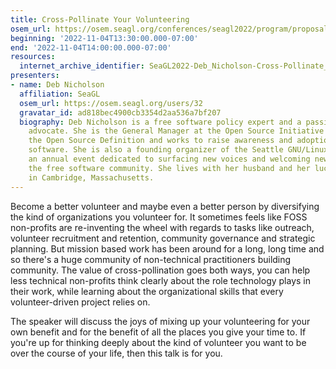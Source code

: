 ```yaml
---
title: Cross-Pollinate Your Volunteering
osem_url: https://osem.seagl.org/conferences/seagl2022/program/proposals/887
beginning: '2022-11-04T13:30:00.000-07:00'
end: '2022-11-04T14:00:00.000-07:00'
resources:
  internet_archive_identifier: SeaGL2022-Deb_Nicholson-Cross-Pollinate_Your_Volunteering
presenters:
- name: Deb Nicholson
  affiliation: SeaGL
  osem_url: https://osem.seagl.org/users/32
  gravatar_id: ad818bec4900cb3354d2aa536a7bf207
  biography: Deb Nicholson is a free software policy expert and a passionate community
    advocate. She is the General Manager at the Open Source Initiative which stewards
    the Open Source Definition and works to raise awareness and adoption of open source
    software. She is also a founding organizer of the Seattle GNU/Linux Conference,
    an annual event dedicated to surfacing new voices and welcoming new people to
    the free software community. She lives with her husband and her lucky black cat
    in Cambridge, Massachusetts.
---
```


Become a better volunteer and maybe even a better person by diversifying the kind of organizations you volunteer for. It sometimes feels like FOSS non-profits are re-inventing the wheel with regards to tasks like outreach, volunteer recruitment and retention, community governance and strategic planning. But mission based work has been around for a long, long time and so there's a huge community of non-technical practitioners building community. The value of cross-pollination goes both ways, you can help less technical non-profits think clearly about the role technology plays in their work, while learning about the organizational skills that every volunteer-driven project relies on.

The speaker will discuss the joys of mixing up your volunteering for your own benefit and for the benefit of all the places you give your time to. If you're up for thinking deeply about the kind of volunteer you want to be over the course of your life, then this talk is for you.

